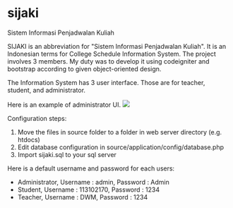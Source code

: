 sijaki
======

Sistem Informasi Penjadwalan Kuliah

SIJAKI is an abbreviation for "Sistem Informasi Penjadwalan Kuliah". It is an Indonesian terms for College Schedule Information System. The project involves 3 members. My duty was to develop it using codeigniter and bootstrap according to given object-oriented design.

The Information System has 3 user interface. Those are for teacher, student, and administrator.

Here is an example of administrator UI.
![](https://raw.githubusercontent.com/donirn/sijaki/master/Screenshots/Administrator.png)

Configuration steps:

1. Move the files in source folder to a folder in web server directory (e.g. htdocs)
2. Edit database configuration in source/application/config/database.php
3. Import sijaki.sql to your sql server

Here is a default username and password for each users:
- Administrator, Username : admin, Password : Admin
- Student, Username : 113102170, Password : 1234
- Teacher, Username : DWM, Password : 1234
